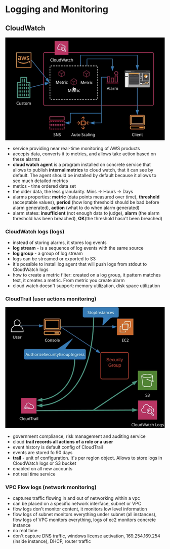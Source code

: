 # Logging and Monitoring

## CloudWatch

![cloud-watch.png](../images/cloud-watch.png)

- service providing near real-time monitoring of AWS products
- accepts data, converts it to metrics, and allows take action based on these alarms
- **cloud watch agent** is a program installed on concrete service that allows to publish **internal metrics** to cloud watch, that it can see by default. The agent should be installed by default because it allows to see much detailed metrics
- metics - time ordered data set
- the older data, the less granularity. Mins -> Hours -> Days
- alarms properties: **metric** (data points measured over time), **threshold** (acceptable values), **period** (how long threshold should be bad before alarm generated), **action** (what to do when alarm generated)
- alarm states: **insufficient** (not enough data to judge), **alarm** (the alarm threshold has been breached), **OK**(the threshold hasn't been breached)

### CloudWatch logs (logs)

- instead of storing alarms, it stores log events
- **log stream** - is a sequence of log events with the same source
- **log group** - a group of log stream
- logs can be streamed or exported to S3
- it's possible to install log agent that will push logs from stdout to CloudWatch logs
- how to create a metric filter: created on a log group, it pattern matches text, it creates a metric. From metric you create alarm
- cloud watch doesn't support: memory utilization, disk space utilization

### CloudTrail (user actions monitoring)

![cloud-watch-trail](../images/cloud-watch-trail.png)

- government compliance, risk management and auditing service
- cloud **trail records all actions of a role or a user**
- event history is default config of CloudTrail
- events are stored fo 90 days
- **trail** - unit of configuration. It's per region object. Allows to store logs in CloudWatch logs or S3 bucket
- enabled on all new accounts
- not real time service

### VPC Flow logs (network monitoring)

- captures traffic flowing in and out of networking within a vpc
- can be placed on a specific network interface, subnet or VPC
- flow logs don't monitor content, it monitors low level information
- flow logs of subnet monitors everything under subnet (all instances), flow logs of VPC monitors everything, logs of ec2 monitors concrete instance
- no real time
- don't capture DNS traffic, windows license activation, 169.254.169.254 (inside instance), DHCP, router traffic
